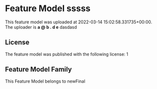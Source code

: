 # Feature Model sssss
This feature model was uploaded at 2022-03-14 15:02:58.331735+00:00. The uploader is **a @ b . d e**
dasdasd
## License
The feature model was published with the following license:
1
## Feature Model Family
This Feature Model belongs to newFinal
